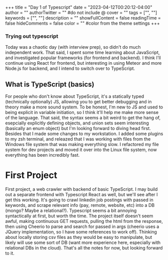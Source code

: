 +++
title = "Day 1 of Typescript"
date = "2023-04-12T00:20:12-04:00"
author = ""
authorTwitter = "" #do not include @
cover = ""
tags = ["", ""]
keywords = ["", ""]
description = ""
showFullContent = false
readingTime = false
hideComments = false
color = "" #color from the theme settings
+++
### Trying out typescript
Today was a chaotic day (with interview prep), so didn't do much independent work. That said, I spent some time learning about JavaScript, and investigated popular frameworks (for frontend and backend). I think I'll continue using React for frontend, but interesting in using Meteor and more Node.js for backend, and I intend to switch over to TypeScript. 
## What is TypeScript (basics)
For people who don't know about TypeScript, it's a statically typed (technically optionally) JS, allowing you to get better debugging and in theory make a more sound system. To be honest, I'm new to JS and used to being explicit in variable initiation, so I think it'll help me make more sense of the language. That said, the syntax seems a bit weird to get the hang of, esepcially explicitly defining objects, and union sets seem interesting (basically an enum object) but I'm looking forward to diving head first.
Besides that I made some changes to my workstation. I added some plugins to my zsh terminal, and releazed that I was working with files from the Windows file system that was making everything slow. I refactored my file system for dev projects and moved it over into the Linux file system, now everything has been incredibly fast.
# First Project
First project, a web crawler with backend of basic TypeScript. I may build out a separate frontend with Typescript React as well, but we'll see after I get this working. It's going to crawl linkedin job postings with passed in keywords, and scrape relevant info (pay, remote, website, etc) into a DB (mongo? Maybe a relational?). Typescript seems a bit annoying syntactically at first, but worth the time. The project itself doesn't seem awful, making continuous GET requests, pulling the html from the response, then using Cheerio to parse and search for passed in args (cheerio uses a JQuery implementation, so I have some references to work off). Thinking about locally storing csv files as they would be easy to manipulate, but likely will use some sort of DB (want more experience here, especially with relational DBs in the cloud). That's all the notes for now, but looking forward to it.

